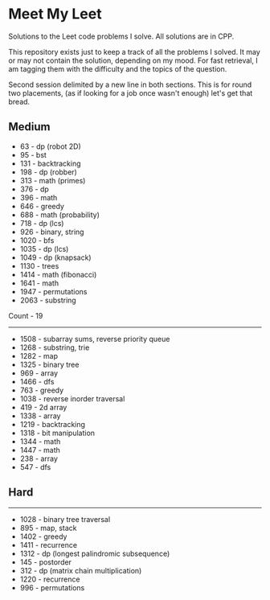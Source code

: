 # Meet My Leet
Solutions to the Leet code problems I solve. All solutions are in CPP.

This repository exists just to keep a track of all the problems I solved. It may or may not contain the solution, depending on my mood. For fast retrieval, I am tagging them with the difficulty and the topics of the question.

Second session delimited by a new line in both sections. This is for round two placements, (as if looking for a job once wasn't enough) let's get that bread.

## Medium

- 63 - dp (robot 2D)
- 95 - bst
- 131 - backtracking
- 198 - dp (robber)
- 313 - math (primes)
- 376 - dp
- 396 - math
- 646 - greedy
- 688 - math (probability)
- 718 - dp (lcs)
- 926 - binary, string
- 1020 - bfs
- 1035 - dp (lcs)
- 1049 - dp (knapsack)
- 1130 - trees
- 1414 - math (fibonacci)
- 1641 - math
- 1947 - permutations
- 2063 - substring

Count - 19

---

- 1508 - subarray sums, reverse priority queue
- 1268 - substring, trie
- 1282 - map
- 1325 - binary tree
- 969  - array
- 1466 - dfs
- 763  - greedy
- 1038 - reverse inorder traversal
- 419  - 2d array
- 1338 - array
- 1219 - backtracking
- 1318 - bit manipulation
- 1344 - math
- 1447 - math
- 238  - array
- 547  - dfs

## Hard

---

- 1028 - binary tree traversal
- 895  - map, stack
- 1402 - greedy
- 1411 - recurrence 
- 1312 - dp (longest palindromic subsequence)
- 145  - postorder
- 312  - dp (matrix chain multiplication)
- 1220 - recurrence
- 996  - permutations